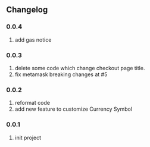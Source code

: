 ## Changelog

### 0.0.4

1. add gas notice

### 0.0.3

1. delete some code which change checkout page title.
2. fix metamask breaking changes at #5

### 0.0.2

1. reformat code
2. add new feature to customize Currency Symbol

### 0.0.1

1. init project